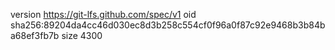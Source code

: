 version https://git-lfs.github.com/spec/v1
oid sha256:89204da4cc46d030ec8d3b258c554cf0f96a0f87c92e9468b3b84ba68ef3fb7b
size 4300

